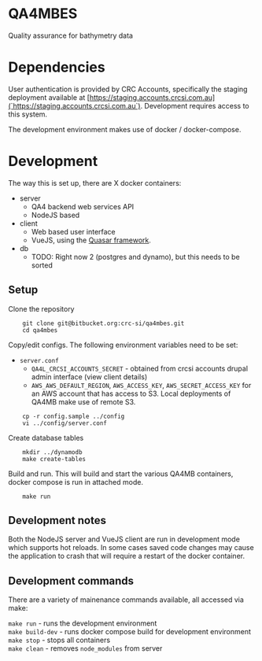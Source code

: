 # QA4MBES
Quality assurance for bathymetry data

# Dependencies
User authentication is provided by CRC Accounts, specifically the staging deployment available at [https://staging.accounts.crcsi.com.au](`https://staging.accounts.crcsi.com.au`). Development requires access to this system.

The development environment makes use of docker / docker-compose.

# Development
The way this is set up, there are X docker containers:

- server
    - QA4 backend web services API
    - NodeJS based
- client
    - Web based user interface
    - VueJS, using the [Quasar framework](https://quasar-framework.org/).
- db
    - TODO: Right now 2 (postgres and dynamo), but this needs to be sorted

## Setup
Clone the repository
```
    git clone git@bitbucket.org:crc-si/qa4mbes.git
    cd qa4mbes
```

Copy/edit configs. The following environment variables need to be set:
- `server.conf`
  - `QA4L_CRCSI_ACCOUNTS_SECRET` - obtained from crcsi accounts drupal admin interface (view client details)
  - `AWS_AWS_DEFAULT_REGION`, `AWS_ACCESS_KEY`, `AWS_SECRET_ACCESS_KEY` for an
  AWS account that has access to S3. Local deployments of QA4MB make use
  of remote S3.

```
    cp -r config.sample ../config
    vi ../config/server.conf
```

Create database tables
```
    mkdir ../dynamodb
    make create-tables
```

Build and run. This will build and start the various QA4MB containers, docker
compose is run in attached mode.
```
    make run
```



## Development notes

Both the NodeJS server and VueJS client are run in development mode which
supports hot reloads. In some cases saved code changes may cause the application
to crash that will require a restart of the docker container.




## Development commands
There are a variety of mainenance commands available, all accessed via make:

`make run` - runs the development environment  
`make build-dev` - runs docker compose build for development environment  
`make stop` - stops all containers  
`make clean` - removes `node_modules` from server  
